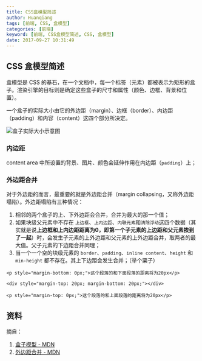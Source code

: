 ```yaml
---
title: CSS盒模型简述
author: Huanqiang
tags: [前端, CSS, 盒模型]
categories: [前端]
keyword: [前端, CSS盒模型简述, CSS, 盒模型]
date: 2017-09-27 10:31:49
---
```


## CSS 盒模型简述

盒模型是 CSS 的基石，在一个文档中，每一个标签（元素）都被表示为矩形的盒子。渲染引擎的目标则是确定这些盒子的尺寸和属性（颜色、边框、背景和位置）。

<!-- more -->

一个盒子的实际大小由它的外边距（margin）、边框（border）、内边距（padding）和内容（content）这四个部分所决定。

![盒子实际大小示意图](https://mdn.mozillademos.org/files/72/boxmodel%20(1).png)

### 内边距

content area 中所设置的背景、图片、颜色会延伸作用在内边距（`padding`）上；

### 外边距合并

对于外边距的而言，最重要的就是外边距合并（margin collapsing，又称外边距塌陷）。外边距塌陷有三种情况：

1. 相邻的两个盒子的上、下外边距会合并，合并为最大的那一个值；
2. 如果块级父元素中不存在 `上边框`、`上内边距`、`内联元素`和`清除浮动`这四个数据（其实就是说**上边框和上内边距距离为0，即第一个子元素的上边距和父元素挨到了一起**）时，会发生子元素的上外边距和父元素的上外边距合并，取两者的最大值。父子元素的下边距合并同理；
3. 当一个一个空的块级元素的 `border`、`padding`、`inline content`、`height` 和 `min-height` 都不存在。其上下边距会发生合并；（举个栗子）

```
<p style="margin-bottom: 0px;">这个段落的和下面段落的距离将为20px</p>

<div style="margin-top: 20px; margin-bottom: 20px;"></div>

<p style="margin-top: 0px;">这个段落的和上面段落的距离将为20px</p>
```

## 资料

摘自：

1. [盒子模型 - MDN](https://developer.mozilla.org/zh-CN/docs/Web/CSS/CSS_Box_Model/Introduction_to_the_CSS_box_model)
2. [外边距合并 - MDN](https://developer.mozilla.org/zh-CN/docs/Web/CSS/CSS_Box_Model/Mastering_margin_collapsing)